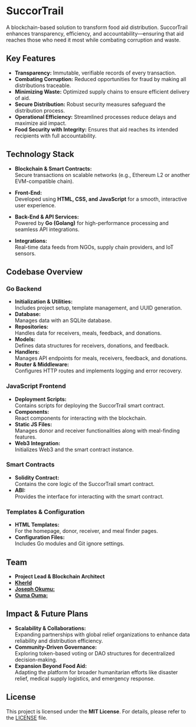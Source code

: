 # SuccorTrail

A blockchain-based solution to transform food aid distribution. SuccorTrail enhances transparency, efficiency, and accountability—ensuring that aid reaches those who need it most while combating corruption and waste.

## Key Features
- **Transparency:** Immutable, verifiable records of every transaction.
- **Combating Corruption:** Reduced opportunities for fraud by making all distributions traceable.
- **Minimizing Waste:** Optimized supply chains to ensure efficient delivery of aid.
- **Secure Distribution:** Robust security measures safeguard the distribution process.
- **Operational Efficiency:** Streamlined processes reduce delays and maximize aid impact.
- **Food Security with Integrity:** Ensures that aid reaches its intended recipients with full accountability.

## Technology Stack
- **Blockchain & Smart Contracts:**  
  Secure transactions on scalable networks (e.g., Ethereum L2 or another EVM-compatible chain).

- **Front-End:**  
  Developed using **HTML, CSS, and JavaScript** for a smooth, interactive user experience.

- **Back-End & API Services:**  
  Powered by **Go (Golang)** for high-performance processing and seamless API integrations.

- **Integrations:**  
  Real-time data feeds from NGOs, supply chain providers, and IoT sensors.

## Codebase Overview

### Go Backend
- **Initialization & Utilities:**  
  Includes project setup, template management, and UUID generation.
- **Database:**  
  Manages data with an SQLite database.
- **Repositories:**  
  Handles data for receivers, meals, feedback, and donations.
- **Models:**  
  Defines data structures for receivers, donations, and feedback.
- **Handlers:**  
  Manages API endpoints for meals, receivers, feedback, and donations.
- **Router & Middleware:**  
  Configures HTTP routes and implements logging and error recovery.

### JavaScript Frontend
- **Deployment Scripts:**  
  Contains scripts for deploying the SuccorTrail smart contract.
- **Components:**  
  React components for interacting with the blockchain.
- **Static JS Files:**  
  Manages donor and receiver functionalities along with meal-finding features.
- **Web3 Integration:**  
  Initializes Web3 and the smart contract instance.

### Smart Contracts
- **Solidity Contract:**  
  Contains the core logic of the SuccorTrail smart contract.
- **ABI:**  
  Provides the interface for interacting with the smart contract.

### Templates & Configuration
- **HTML Templates:**  
  For the homepage, donor, receiver, and meal finder pages.
- **Configuration Files:**  
  Includes Go modules and Git ignore settings.

## Team
- **Project Lead & Blockchain Architect**  
- [**Kherld**](https://x.com/kh3rld) 
- [**Joseph Okumu:**](https://github.com/JosephOkumu) 
- [**Ouma Ouma:**](https://github.com/oumaoumag)

## Impact & Future Plans
- **Scalability & Collaborations:**  
  Expanding partnerships with global relief organizations to enhance data reliability and distribution efficiency.
- **Community-Driven Governance:**  
  Exploring token-based voting or DAO structures for decentralized decision-making.
- **Expansion Beyond Food Aid:**  
  Adapting the platform for broader humanitarian efforts like disaster relief, medical supply logistics, and emergency response.

## License
This project is licensed under the **MIT License**. For details, please refer to the [LICENSE](LICENSE) file.
